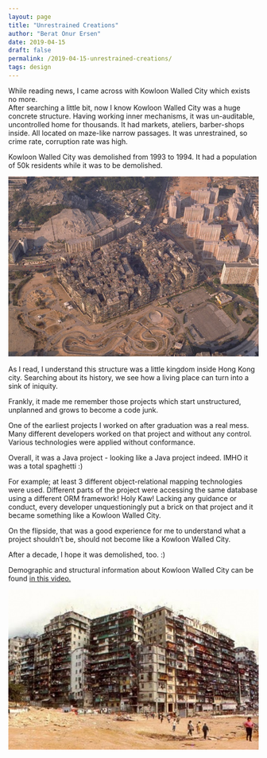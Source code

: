 ```yaml
---
layout: page
title: "Unrestrained Creations"
author: "Berat Onur Ersen"
date: 2019-04-15
draft: false
permalink: /2019-04-15-unrestrained-creations/
tags: design
---
```


While reading news, I came across with Kowloon Walled City which exists no more.  
After searching a little bit, now I know Kowloon Walled City was a huge concrete structure. Having working inner mechanisms, it was un-auditable, uncontrolled home for thousands.
It had markets, ateliers, barber-shops inside. All located on maze-like narrow passages. It was unrestrained, so crime rate, corruption rate was high.

Kowloon Walled City was demolished from 1993 to 1994. It had a population of 50k residents while it was to be demolished.

![picture alt](/img/unrestrained-creations/aerial_kowloon.jpg)

As I read, I understand this structure was a little kingdom inside Hong Kong city.
Searching about its history, we see how a living place can turn into a sink of iniquity.

Frankly, it made me remember those projects which start unstructured, unplanned and grows to become a code junk.

One of the earliest projects I worked on after graduation was a real mess. Many different developers worked on that project and without any control. Various technologies were applied without conformance.

Overall, it was a Java project - looking like a Java project indeed. IMHO it was a total spaghetti :)  

For example; at least 3 different object-relational mapping technologies were used. Different parts of the project were accessing the same database using a different ORM framework! Holy Kaw! Lacking any guidance or conduct, every developer unquestioningly put a brick on that project and it became something like a Kowloon Walled City.

On the flipside, that was a good experience for me to understand what a project shouldn’t be, should not become like a Kowloon Walled City.

After a decade, I hope it was demolished, too. :)

Demographic and structural information about Kowloon Walled City can be found [in this video.](https://www.youtube.com/watch?v=0fd56CGnVRU)

![picture alt](/img/unrestrained-creations/old_pic_kowloon.jpg)


 

 
